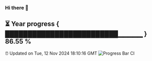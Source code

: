 ### Hi there 👋
⏳ Year progress { █████████████████████████▁▁▁▁▁ } 86.55 %
---
⏰ Updated on Tue, 12 Nov 2024 18:10:16 GMT
![Progress Bar CI](https://github.com/Moyi321/Moyi321/workflows/Progress%20Bar%20CI/badge.svg)
